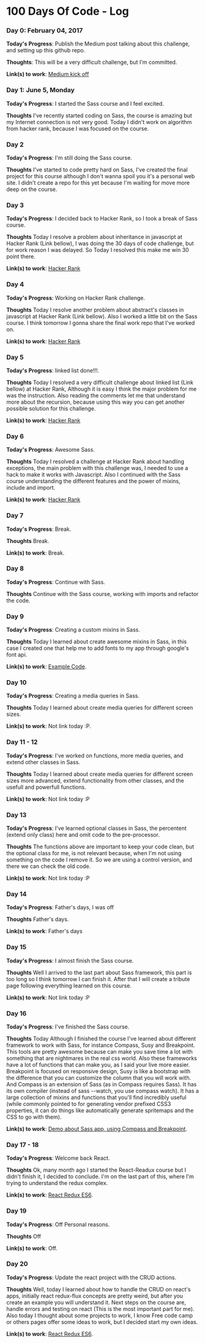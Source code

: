 # 100 Days Of Code - Log

### Day 0: February 04, 2017

**Today's Progress**: Publish the Medium post talking about this challenge, and setting up this github repo.

**Thoughts**: This will be a very difficult challenge, but I'm committed.

**Link(s) to work**: [Medium kick off](https://medium.com/@wilfredo1285/100-days-of-code-challenge-accepted-f356a0e51755)


### Day 1: June 5, Monday

**Today's Progress**: I started the Sass course and I feel excited.

**Thoughts** I've recently started coding on Sass, the course is amazing but my Internet connection is not very good. Today I didn't work on algorithm from hacker rank, because I was focused on the course.


### Day 2

**Today's Progress**: I'm still doing the Sass course.

**Thoughts** I've started to code pretty hard on Sass, I've created the final project for this course although I don't wanna spoil you it's a personal web site. I didn't create a repo for this yet because I'm waiting for move more deep on the course.


### Day 3

**Today's Progress**: I decided back to Hacker Rank, so I took a break of Sass course.

**Thoughts** Today I resolve a problem about inheritance in javascript at Hacker Rank (Link bellow), I was doing the 30 days of code challenge, but for work reason I was delayed. So Today I resolved this make me win 30 point there.

**Link(s) to work**: [Hacker Rank](https://www.hackerrank.com/challenges/30-inheritance)

### Day 4

**Today's Progress**: Working on Hacker Rank challenge.

**Thoughts** Today I resolve another problem about abstract's classes in javascript at Hacker Rank (Link bellow). Also I worked a little bit on the Sass course. I think tomorrow I gonna share the final work repo that I've worked on.

**Link(s) to work**: [Hacker Rank](https://www.hackerrank.com/challenges/30-abstract-classes)

### Day 5

**Today's Progress**: linked list done!!!.

**Thoughts** Today I resolved a very difficult challenge about linked list (Link bellow) at Hacker Rank, Although it is easy I think the major problem for me was the instruction. Also reading the comments let me that understand more about the recursion, because using this way you can get another possible solution for this challenge. 

**Link(s) to work**: [Hacker Rank](https://www.hackerrank.com/challenges/30-linked-list)

### Day 6

**Today's Progress**: Awesome Sass.

**Thoughts** Today I resolved a challenge at Hacker Rank about handling exceptions, the main problem with this challenge was, I needed to use a hack to make it works with Javascript. Also I continued with the Sass course understanding the different features and the power of mixins, include and import.

**Link(s) to work**: [Hacker Rank](https://www.hackerrank.com/challenges/30-exceptions-string-to-integer)

### Day 7

**Today's Progress**: Break.

**Thoughts** Break.

**Link(s) to work**: Break.

### Day 8

**Today's Progress**: Continue with Sass.

**Thoughts** Continue with the Sass course, working with imports and refactor the code.

### Day 9

**Today's Progress**: Creating a custom mixins in Sass.

**Thoughts** Today I learned about create awesome mixins in Sass, in this case I created one that help me to add fonts to my app through google's font api.

**Link(s) to work**: [Example Code](https://gist.github.com/FreakDroid/a7ec1580b5d9501e9e6c0fadc684f262).

### Day 10

**Today's Progress**: Creating a media queries in Sass.

**Thoughts** Today I learned about create media queries for different screen sizes.

**Link(s) to work**: Not link today :P.

### Day 11 - 12

**Today's Progress**: I've worked on functions,  more media queries, and extend other classes in Sass.

**Thoughts** Today I learned about create media queries for different screen sizes more advanced, extend functionality from other classes, and the usefull and powerfull functions.

**Link(s) to work**: Not link today :P

### Day 13

**Today's Progress**: I've learned optional classes in Sass, the percentent (extend only class) here and omit code to the pre-processor. 

**Thoughts** The functions above are important to keep your code clean, but the optional class for me, is not relevant because, when I'm not using something on the code I remove it. So we are using a control version, and there we can check the old code.

**Link(s) to work**: Not link today :P

### Day 14

**Today's Progress**: Father's days, I was off

**Thoughts** Father's days.

**Link(s) to work**: Father's days

### Day 15

**Today's Progress**: I almost finish the Sass course. 

**Thoughts** Well I arrived to the last part about Sass framework, this part is too long so I think tomorrow I can finish it. After that I will create a tribute page following everything learned on this course.

**Link(s) to work**: Not link today :P

### Day 16

**Today's Progress**: I've finished the Sass course. 

**Thoughts** Today Although I finished the course I've learned about different framework to work with Sass, for instance Compass, Susy and Breakpoint. This tools are pretty awesome because can make you save time a lot with something that are nightmares in the real css world. Also these frameworks have a lot of functions that can make you, as I said your live more easier. Breakpoint is focused on responsive design, Susy is like a bootstrap with the difference that you can customize the column that you will work with.
And Compass is an extension of Sass (as in Compass requires Sass). It has its own compiler (instead of sass --watch, you use compass watch). It has a large collection of mixins and functions that you'll find incredibly useful (while commonly pointed to for generating vendor prefixed CSS3 properties, it can do things like automatically generate spritemaps and the CSS to go with them). 

**Link(s) to work**: [Demo about Sass app, using Compass and Breakpoint](https://github.com/FreakDroid/Sass-Compass-Breakpoint-Demo).

### Day 17 - 18

**Today's Progress**: Welcome back React. 

**Thoughts** Ok, many month ago I started the React-Readux course but I didn't finish it, I decided to conclude. I'm on the last part of this, where I'm trying to understand the redux complex.

**Link(s) to work**: [React Redux ES6](https://github.com/FreakDroid/reactCouseManagerEs6).


### Day 19

**Today's Progress**: Off Personal reasons. 

**Thoughts** Off

**Link(s) to work**: Off.

### Day 20

**Today's Progress**: Update the react project with the CRUD actions. 

**Thoughts** Well, today I learned about how to handle the CRUD on react's apps, initially react redux-flux concepts are pretty weird, but after you create an example you will understand it. Next steps on the course are, handle errors and testing on react (This is the most important part for me). Also today I thought about some projects to work, I know Free code camp or others pages offer some ideas to work, but I decided start my own ideas.  

**Link(s) to work**: [React Redux ES6](https://github.com/FreakDroid/reactCouseManagerEs6).


